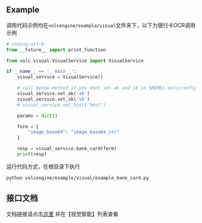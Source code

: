 ## Example

调用代码示例均在`volcengine/example/visual`文件夹下，以下为银行卡OCR调用示例

```python
# coding:utf-8
from __future__ import print_function

from volc.visual.VisualService import VisualService

if __name__ == '__main__':
    visual_service = VisualService()

    # call below method if you dont set ak and sk in $HOME/.volc/config
    visual_service.set_ak('ak')
    visual_service.set_sk('sk')
    # visual_service.set_host('host')

    params = dict()

    form = {
        "image_base64": "image_base64_str"
    }

    resp = visual_service.bank_card(form)
    print(resp)

```

运行代码方式，在根目录下执行

```bash
python volcengine/example/visual/example_bank_card.py
```

## 接口文档
文档链接请点击[这里](https://www.volcengine.cn/docs)
并在【视觉智能】列表查看

